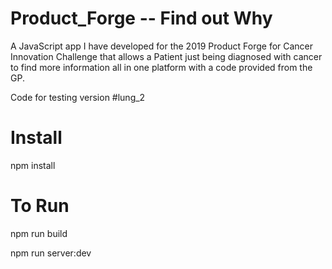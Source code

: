 # Product_Forge -- Find out Why

A JavaScript app I have developed for the 2019 Product Forge for Cancer Innovation Challenge that allows a Patient just being diagnosed with cancer to find more information all in one platform with a code provided from the GP.

Code for testing version #lung_2




# Install

npm install

# To Run

npm run build

npm run server:dev

